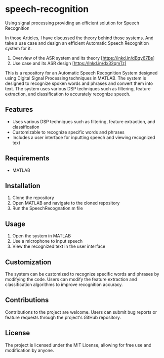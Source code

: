 # speech-recognition

Using signal processing providing an efficient solution for Speech Recognition 


In those Articles, I have discussed the theory behind those systems. And take a use case and design an efficient Automatic Speech Recognition system for it.
1. Overview of the ASR system and its theory [https://lnkd.in/dBqy67Bs]
2. Use case and its ASR design [https://lnkd.in/dx32qmTz]



This is a repository for an Automatic Speech Recognition System designed using Digital Signal Processing techniques in MATLAB. The system is designed to recognize spoken words and phrases and convert them into text. The system uses various DSP techniques such as filtering, feature extraction, and classification to accurately recognize speech.

## Features

- Uses various DSP techniques such as filtering, feature extraction, and classification
- Customizable to recognize specific words and phrases
- Includes a user interface for inputting speech and viewing recognized text

## Requirements

- MATLAB

## Installation

1. Clone the repository
2. Open MATLAB and navigate to the cloned repository
3. Run the SpeechRecognation.m file

## Usage

1. Open the system in MATLAB
2. Use a microphone to input speech
3. View the recognized text in the user interface

## Customization

The system can be customized to recognize specific words and phrases by modifying the code. Users can modify the feature extraction and classification algorithms to improve recognition accuracy.

## Contributions

Contributions to the project are welcome. Users can submit bug reports or feature requests through the project's GitHub repository.

## License

The project is licensed under the MIT License, allowing for free use and modification by anyone.
